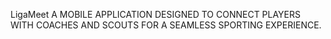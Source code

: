 LigaMeet A MOBILE APPLICATION DESIGNED TO CONNECT PLAYERS WITH COACHES AND SCOUTS FOR A SEAMLESS SPORTING EXPERIENCE.
